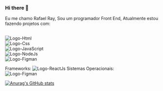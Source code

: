 ### Hi there 👋

Eu me chamo Rafael Ray, Sou um programador Front End, Atualmente estou fazendo projetos com:
<br>
<br>
<p>
<img src="https://img.shields.io/badge/HTML5-E34F26?style=for-the-badge&logo=html5&logoColor=white" alt="Logo-Html" />
<br>
<img src="https://img.shields.io/badge/CSS3-1572B6?style=for-the-badge&logo=css3&logoColor=white" alt="Logo-Css" />
<br>
<img src="https://img.shields.io/badge/JavaScript-F7DF1E?style=for-the-badge&logo=javascript&logoColor=black" alt="Logo-JavaScript" />  
<br>
<img src="https://img.shields.io/badge/Node.js-43853D?style=for-the-badge&logo=node.js&logoColor=white" alt="Logo-NodeJs" />  
<br>
<img src="https://img.shields.io/badge/Figma-F24E1E?style=for-the-badge&logo=figma&logoColor=white" alt="Logo-Figman" />  
</p>
Frameworks:
<img src="https://img.shields.io/badge/React-20232A?style=for-the-badge&logo=react&logoColor=61DAFB" alt="Logo-ReactJs" /> 
Sistemas Operacionais:
<br>
<img src="https://img.shields.io/badge/Windows-0078D6?style=for-the-badge&logo=windows&logoColor=white" alt="Logo-Figman"  alt="Logo-Figman" />

[![Anurag's GitHub stats](https://github-readme-stats.vercel.app/api?username=RafaelRay0)](https://github.com/anuraghazra/github-readme-stats)
